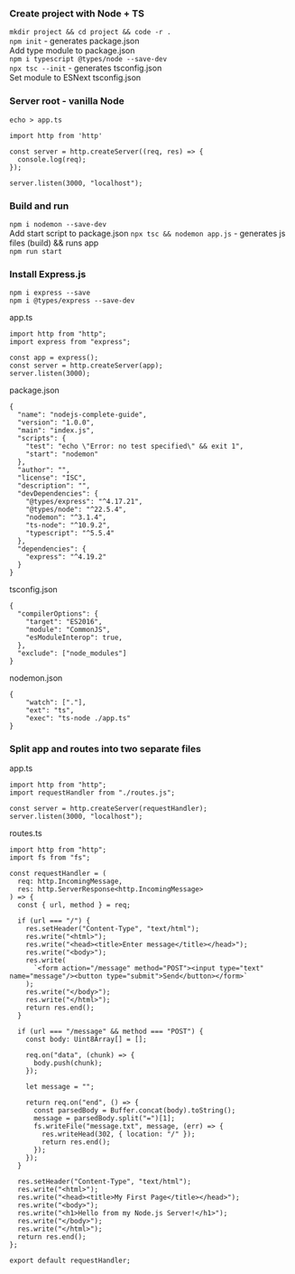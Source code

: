 ### Create project with Node + TS
`mkdir project && cd project && code -r .`\
`npm init` - generates package.json\
Add type module to package.json\
`npm i typescript @types/node --save-dev`\
`npx tsc --init` - generates tsconfig.json\
Set module to ESNext tsconfig.json 

### Server root - vanilla Node
`echo > app.ts`
```
import http from 'http'

const server = http.createServer((req, res) => {
  console.log(req);
});

server.listen(3000, "localhost");
```

### Build and run
`npm i nodemon --save-dev`\
Add start script to package.json `npx tsc && nodemon app.js` - generates js files (build) && runs app\
`npm run start` 

### Install Express.js
`npm i express --save`\
`npm i @types/express --save-dev`

app.ts
```
import http from "http";
import express from "express";

const app = express();
const server = http.createServer(app);
server.listen(3000);
```

package.json
```
{
  "name": "nodejs-complete-guide",
  "version": "1.0.0",
  "main": "index.js",
  "scripts": {
    "test": "echo \"Error: no test specified\" && exit 1",
    "start": "nodemon"
  },
  "author": "",
  "license": "ISC",
  "description": "",
  "devDependencies": {
    "@types/express": "^4.17.21",
    "@types/node": "^22.5.4",
    "nodemon": "^3.1.4",
    "ts-node": "^10.9.2",
    "typescript": "^5.5.4"
  },
  "dependencies": {
    "express": "^4.19.2"
  }
}
```

tsconfig.json
```
{
  "compilerOptions": {
    "target": "ES2016",                                 
    "module": "CommonJS",
    "esModuleInterop": true,                             
  },
  "exclude": ["node_modules"]
}
```

nodemon.json
```
{
    "watch": ["."],
    "ext": "ts",
    "exec": "ts-node ./app.ts"
}
```

### Split app and routes into two separate files
app.ts
```
import http from "http";
import requestHandler from "./routes.js";

const server = http.createServer(requestHandler);
server.listen(3000, "localhost");
```

routes.ts
```
import http from "http";
import fs from "fs";

const requestHandler = (
  req: http.IncomingMessage,
  res: http.ServerResponse<http.IncomingMessage>
) => {
  const { url, method } = req;

  if (url === "/") {
    res.setHeader("Content-Type", "text/html");
    res.write("<html>");
    res.write("<head><title>Enter message</title></head>");
    res.write("<body>");
    res.write(
      `<form action="/message" method="POST"><input type="text" name="message"/><button type="submit">Send</button></form>`
    );
    res.write("</body>");
    res.write("</html>");
    return res.end();
  }

  if (url === "/message" && method === "POST") {
    const body: Uint8Array[] = [];

    req.on("data", (chunk) => {
      body.push(chunk);
    });

    let message = "";

    return req.on("end", () => {
      const parsedBody = Buffer.concat(body).toString();
      message = parsedBody.split("=")[1];
      fs.writeFile("message.txt", message, (err) => {
        res.writeHead(302, { location: "/" });
        return res.end();
      });
    });
  }

  res.setHeader("Content-Type", "text/html");
  res.write("<html>");
  res.write("<head><title>My First Page</title></head>");
  res.write("<body>");
  res.write("<h1>Hello from my Node.js Server!</h1>");
  res.write("</body>");
  res.write("</html>");
  return res.end();
};

export default requestHandler;
```
